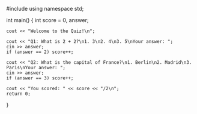 #include <iostream>
using namespace std;

int main() {
    int score = 0, answer;

    cout << "Welcome to the Quiz!\n";

    cout << "Q1: What is 2 + 2?\n1. 3\n2. 4\n3. 5\nYour answer: ";
    cin >> answer;
    if (answer == 2) score++;

    cout << "Q2: What is the capital of France?\n1. Berlin\n2. Madrid\n3. Paris\nYour answer: ";
    cin >> answer;
    if (answer == 3) score++;

    cout << "You scored: " << score << "/2\n";
    return 0;
}
